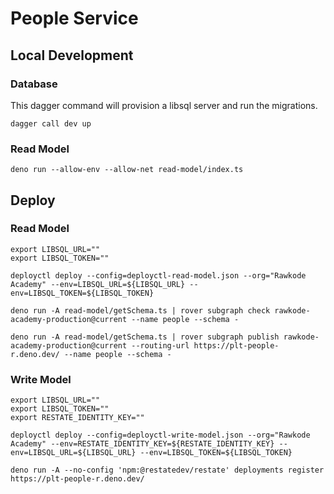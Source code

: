 # People Service

## Local Development

### Database

This dagger command will provision a libsql server and run the migrations.

```shell '{"name": "dev"}'
dagger call dev up
```

### Read Model

```shell '{"name": "read-model"}'
deno run --allow-env --allow-net read-model/index.ts
```

## Deploy

### Read Model

```shell '{"name": "deploy-read-model"}'
export LIBSQL_URL=""
export LIBSQL_TOKEN=""

deployctl deploy --config=deployctl-read-model.json --org="Rawkode Academy" --env=LIBSQL_URL=${LIBSQL_URL} --env=LIBSQL_TOKEN=${LIBSQL_TOKEN}

deno run -A read-model/getSchema.ts | rover subgraph check rawkode-academy-production@current --name people --schema -

deno run -A read-model/getSchema.ts | rover subgraph publish rawkode-academy-production@current --routing-url https://plt-people-r.deno.dev/ --name people --schema -
```

### Write Model

```shell '{"name": "deploy-write-model"}'
export LIBSQL_URL=""
export LIBSQL_TOKEN=""
export RESTATE_IDENTITY_KEY=""

deployctl deploy --config=deployctl-write-model.json --org="Rawkode Academy" --env=RESTATE_IDENTITY_KEY=${RESTATE_IDENTITY_KEY} --env=LIBSQL_URL=${LIBSQL_URL} --env=LIBSQL_TOKEN=${LIBSQL_TOKEN}

deno run -A --no-config 'npm:@restatedev/restate' deployments register https://plt-people-r.deno.dev/
```
